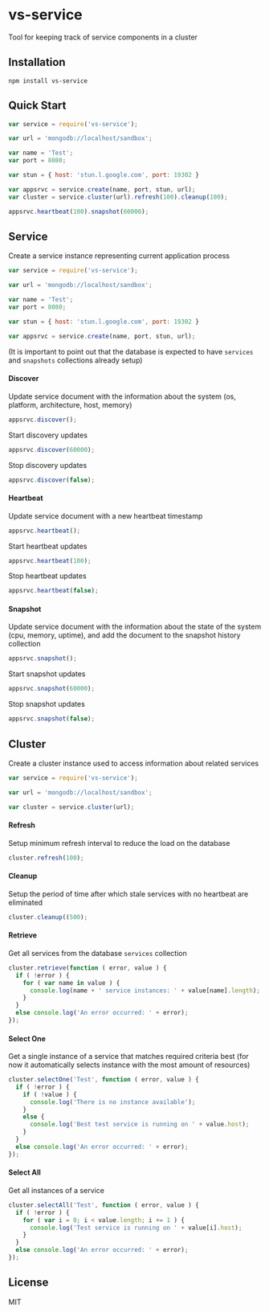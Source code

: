 vs-service
==========

Tool for keeping track of service components in a cluster


Installation
------------

```
npm install vs-service
```


Quick Start
-----------

```javascript
var service = require('vs-service');

var url = 'mongodb://localhost/sandbox';

var name = 'Test';
var port = 8080;

var stun = { host: 'stun.l.google.com', port: 19302 }

var appsrvc = service.create(name, port, stun, url);
var cluster = service.cluster(url).refresh(100).cleanup(100);

appsrvc.heartbeat(100).snapshot(60000);
```


Service
-------

Create a service instance representing current application process

```javascript
var service = require('vs-service');

var url = 'mongodb://localhost/sandbox';

var name = 'Test';
var port = 8080;

var stun = { host: 'stun.l.google.com', port: 19302 }

var appsrvc = service.create(name, port, stun, url);
```

(It is important to point out that the database is expected to have `services` and `snapshots` collections already setup)


#### Discover ####

Update service document with the information about the system (os, platform, architecture, host, memory)

```javascript
appsrvc.discover();
```

Start discovery updates

```javascript
appsrvc.discover(60000);
```

Stop discovery updates

```javascript
appsrvc.discover(false);
```


#### Heartbeat ####

Update service document with a new heartbeat timestamp

```javascript
appsrvc.heartbeat();
```

Start heartbeat updates

```javascript
appsrvc.heartbeat(100);
```

Stop heartbeat updates

```javascript
appsrvc.heartbeat(false);
```


#### Snapshot ####

Update service document with the information about the state of the system (cpu, memory, uptime),
and add the document to the snapshot history collection

```javascript
appsrvc.snapshot();
```

Start snapshot updates

```javascript
appsrvc.snapshot(60000);
```

Stop snapshot updates

```javascript
appsrvc.snapshot(false);
```


Cluster
-------

Create a cluster instance used to access information about related services

```javascript
var service = require('vs-service');

var url = 'mongodb://localhost/sandbox';

var cluster = service.cluster(url);
```


#### Refresh ####

Setup minimum refresh interval to reduce the load on the database

```javascript
cluster.refresh(100);
```


#### Cleanup ####

Setup the period of time after which stale services with no heartbeat are eliminated

```javascript
cluster.cleanup((500);
```


#### Retrieve ####

Get all services from the database `services` collection

```javascript
cluster.retrieve(function ( error, value ) {
  if ( !error ) {
    for ( var name in value ) {
      console.log(name + ' service instances: ' + value[name].length);
    }
  }
  else console.log('An error occurred: ' + error);
});
```


#### Select One ####

Get a single instance of a service that matches required criteria best
(for now it automatically selects instance with the most amount of resources)

```javascript
cluster.selectOne('Test', function ( error, value ) {
  if ( !error ) {
    if ( !value ) {
      console.log('There is no instance available');
    }
    else {
      console.log('Best test service is running on ' + value.host);
    }
  }
  else console.log('An error occurred: ' + error);
});
```


#### Select All ####

Get all instances of a service

```javascript
cluster.selectAll('Test', function ( error, value ) {
  if ( !error ) {
    for ( var i = 0; i < value.length; i += 1 ) {
      console.log('Test service is running on ' + value[i].host);
    }
  }
  else console.log('An error occurred: ' + error);
});
```


License
-------

MIT
